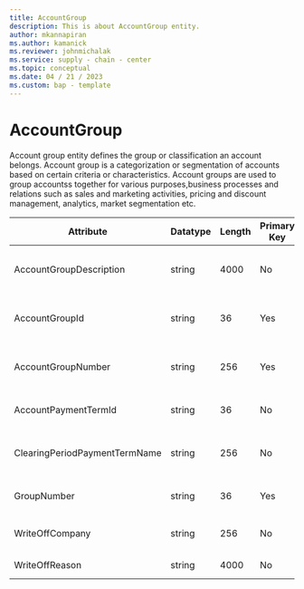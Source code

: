 ```yaml
---
title: AccountGroup
description: This is about AccountGroup entity.
author: mkannapiran
ms.author: kamanick
ms.reviewer: johnmichalak
ms.service: supply - chain - center
ms.topic: conceptual
ms.date: 04 / 21 / 2023
ms.custom: bap - template
---
```


# **AccountGroup**

Account group entity defines the group or classification an account belongs. Account group is a categorization or segmentation of accounts based on certain criteria or characteristics. Account groups are used to group accountss together for various purposes,business processes and relations such as sales and marketing activities, pricing and discount management, analytics, market segmentation etc.


|	Attribute	|	Datatype	|	Length	|	Primary Key	|	Description	|
|---------------|--------|------|----------|-----------|
|	AccountGroupDescription	|	string	|	4000	|	No	|	Description of the account group	|
|	AccountGroupId	|	string	|	36	|	Yes	|	Unique Id of the account group	|
|	AccountGroupNumber	|	string	|	256	|	Yes	|	Unique number of the account group	|
|	AccountPaymentTermId	|	string	|	36	|	No	|	Account payment terms Id	|
|	ClearingPeriodPaymentTermName	|	string	|	256	|	No	|	Clearing period payment term name	|
|	GroupNumber	|	string	|	36	|	Yes	|	Group number of the account	|
|	WriteOffCompany	|	string	|	256	|	No	|	Write off company name	|
|	WriteOffReason	|	string	|	4000	|	No	|	Write off reason	|

